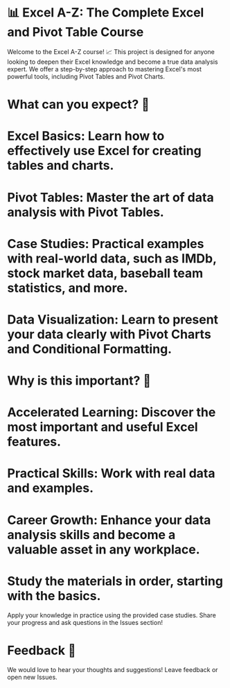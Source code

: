# 📊 Excel A-Z: The Complete Excel and Pivot Table Course

Welcome to the Excel A-Z course! 📈 This project is designed for anyone looking to deepen their Excel knowledge and become a true data analysis expert. We offer a step-by-step approach to mastering Excel's most powerful tools, including Pivot Tables and Pivot Charts.

# What can you expect? 🤔
# Excel Basics: Learn how to effectively use Excel for creating tables and charts.
# Pivot Tables: Master the art of data analysis with Pivot Tables.
# Case Studies: Practical examples with real-world data, such as IMDb, stock market data, baseball team statistics, and more.
# Data Visualization: Learn to present your data clearly with Pivot Charts and Conditional Formatting.
# Why is this important? 🚀
# Accelerated Learning: Discover the most important and useful Excel features.
# Practical Skills: Work with real data and examples.
# Career Growth: Enhance your data analysis skills and become a valuable asset in any workplace.
# Study the materials in order, starting with the basics.
Apply your knowledge in practice using the provided case studies.
Share your progress and ask questions in the Issues section!
# Feedback 📨
We would love to hear your thoughts and suggestions! Leave feedback or open new Issues.
